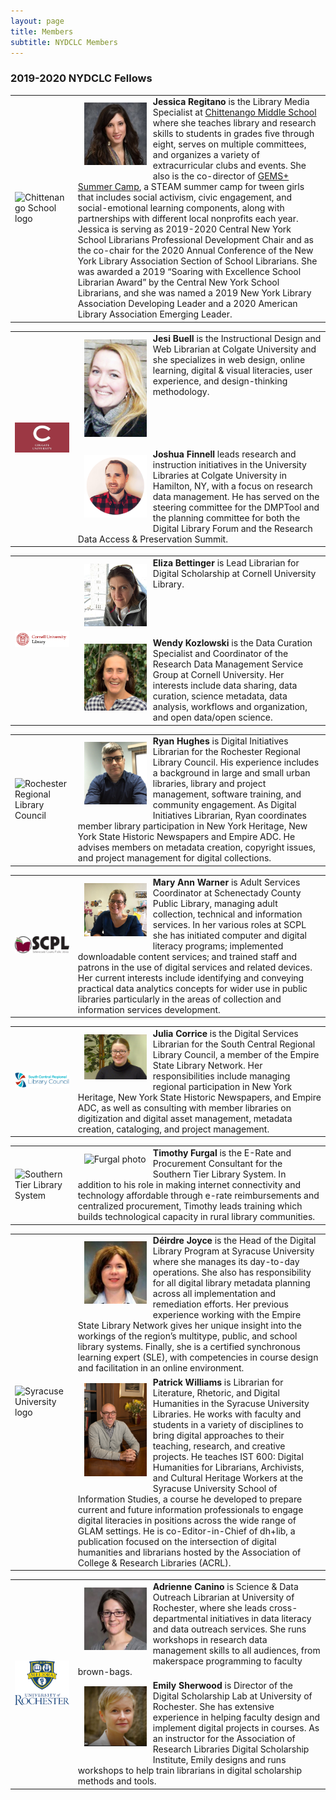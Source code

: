 ```yaml
---
layout: page
title: Members
subtitle: NYDCLC Members
---
```


### 2019-2020 NYDCLC Fellows


<table>
  <tr><td rowspan="3" width="20%"><img src="https://encrypted-tbn0.gstatic.com/images?q=tbn:ANd9GcQXgOl8RLrlgtYo6uzKBVVx9oW8c48OgryuQe8fp3970JeuVI7h&s" alt="Chittenango School logo"></td>
    <td><div style="width:100px;float:left;margin:10px"><img src="/img/RegitanoPhoto.jpeg" alt="Jessica Regitano photo"></div><div><b>Jessica Regitano</b> is the Library Media Specialist at <a href="https://www.cmslib.org/">Chittenango Middle School</a> where she teaches library and research skills to students in grades five through eight, serves on multiple committees, and organizes a variety of extracurricular clubs and events. She also is the co-director of <a href="https://www.gemssummercamp.com/">GEMS+ Summer Camp</a>, a STEAM summer camp for tween girls that includes social activism, civic engagement, and social-emotional learning components, along with partnerships with different local nonprofits each year. Jessica is serving as 2019-2020 Central New York School Librarians Professional Development Chair and as the co-chair for the 2020 Annual Conference of the New York Library Association Section of School Librarians. She was awarded a 2019 “Soaring with Excellence School Librarian Award” by the Central New York School Librarians, and she was named a 2019 New York Library Association Developing Leader and a 2020 American Library Association Emerging Leader. </div></td></tr>
 </table>

<table>
  <tr><td rowspan="3" width="20%"><img src="/img/colgate.jpg" alt="Colgate University logo"></td>
    <td><div style="width:100px;float:left;margin:10px"><img src="/img/jesibender.jpg" alt="Jesi Buell photo"></div><div><b>Jesi Buell</b> is the Instructional Design and Web Librarian at Colgate University and she specializes in web design, online learning, digital & visual literacies, user experience, and design-thinking methodology.</div></td></tr>
  <tr><td><div style="width:100px;float:left;margin:10px"><img src="/img/joshfinnell.png" alt="Joshua Finnell photo"></div><div><b>Joshua Finnell</b> leads research and instruction initiatives in the University Libraries at Colgate University in Hamilton, NY, with a focus on research data management. He has served on the steering committee for the DMPTool and the planning committee for both the Digital Library Forum and the Research Data Access & Preservation Summit. </div></td></tr>
</table>

<table>
  <tr><td rowspan="3" width="20%"><img src="/img/cul-logo-white.gif" alt="Cornell University logo"></td>
    <td><div style="width:100px;float:left;margin:10px"><img src="/img/eliza.jpg" alt="Eliza Bettinger photo"></div><div><b>Eliza Bettinger</b> is Lead Librarian for Digital Scholarship at Cornell University Library.</div></td></tr>
  <tr><td><div style="width:100px;float:left;margin:10px"><img src="/img/Kozlowski_20190930cr.jpeg" alt="Wendy Kozlowski photo"></div><div><b>Wendy Kozlowski</b> is the Data Curation Specialist and Coordinator of the Research Data Management Service Group at Cornell University. Her interests include data sharing, data curation, science metadata, data analysis, workflows and organization, and open data/open science.</div></td></tr>
 </table>
 
   <table>
  <tr><td rowspan="3" width="20%"><img src="https://www.esln.org/wp-content/uploads/2012/04/rrlc2014.jpg" alt="Rochester Regional Library Council"></td>
    <td><div style="width:100px;float:left;margin:10px"><img src="/img/photo_ryan_hughes.jpeg" alt="Hughes photo"></div><div><b>Ryan Hughes</b> is Digital Initiatives Librarian for the Rochester Regional Library Council. His experience includes a background in large and small urban libraries, library and project management, software training, and community engagement.  As Digital Initiatives Librarian, Ryan coordinates member library participation in New York Heritage, New York State Historic Newspapers and Empire ADC.  He advises members on metadata creation, copyright issues, and project management for digital collections.</div></td></tr></table>
 
  <table>
  <tr><td rowspan="3" width="20%"><img src="img/SCPL_COLOR_WEB.jpg" alt="schenectady county public library new york"></td>
    <td><div style="width:100px;float:left;margin:10px"><img src="/img/MAW pic Oct19.jpg" alt="Williams photo"></div><div><b>Mary Ann Warner</b> is Adult Services Coordinator at Schenectady County Public Library, managing adult collection, technical and information services.  In her various roles at SCPL she has initiated computer and digital literacy programs; implemented downloadable content services; and trained staff and patrons in the use of digital services and related devices.   Her current interests include identifying and conveying practical data analytics concepts for wider use in public libraries particularly in the areas of collection and information services development.</div></td></tr></table>
 
 
 <table>
  <tr><td rowspan="3" width="20%"><img src="/img/SCRLC-Logo-w-tag-rgb-trimmed.png" alt="South Central Regional Library Council"></td>
    <td><div style="width:100px;float:left;margin:10px"><img src="/img/JCorrice.png" alt="Corrice photo"></div><div><b>Julia Corrice</b> is the Digital Services Librarian for the South Central Regional Library Council, a member of the Empire State Library Network. Her responsibilities include managing regional participation in New York Heritage, New York State Historic Newspapers, and Empire ADC, as well as consulting with member libraries on digitization and digital asset management, metadata creation, cataloging, and project management.</div></td></tr></table>
 
 
 
  <table>
  <tr><td rowspan="3" width="20%"><img src="https://www.stls.org/wp-content/uploads/2015/04/little-logo-2.png" alt="Southern Tier Library System"></td>
    <td><div style="width:100px;float:left;margin:10px"><img src="https://www.nyla.org/userfiles/Bulletin_Images/WEB-TIM-FURGAL.jpg" alt="Furgal photo"></div><div><b>Timothy Furgal</b> is the E-Rate and Procurement Consultant for the Southern Tier Library System. In addition to his role in making internet connectivity and technology affordable through e-rate reimbursements and centralized procurement, Timothy leads training which builds technological capacity in rural library communities.</div></td></tr></table>
<table>
  <tr><td rowspan="3" width="20%"><img src="https://library.syr.edu/_siteassets/img-wordmark-main.svg" alt="Syracuse University logo"></td>
    <td><div style="width:100px;float:left;margin:10px"><img src="/img/joyce.jpg" alt="Joyce photo"></div><div><b>Déirdre Joyce</b> is the Head of the Digital Library Program at Syracuse University where she manages its day-to-day operations. She also has responsibility for all digital library metadata planning across all implementation and remediation efforts. Her previous experience working with the Empire State Library Network gives her unique insight into the workings of the region’s multitype, public, and school library systems. Finally, she is a certified synchronous learning expert (SLE), with competencies in course design and facilitation in an online environment.</div></td></tr>
  <tr><td><div style="width:100px;float:left;margin:10px"><img src="/img/Williams-Patrick.jpg" alt="Patrick Williams photo"></div><div><b>Patrick Williams</b> is Librarian for Literature, Rhetoric, and Digital Humanities in the Syracuse University Libraries. He works with faculty and students in a variety of disciplines to bring digital approaches to their teaching, research, and creative projects. He teaches IST 600: Digital Humanities for Librarians, Archivists, and Cultural Heritage Workers at the Syracuse University School of Information Studies, a course he developed to prepare current and future information professionals to engage digital literacies in positions across the wide range of GLAM settings. He is co-Editor-in-Chief of dh+lib, a publication focused on the intersection of digital humanities and librarians hosted by the Association of College & Research Libraries (ACRL). 
</div></td></tr>
</table>
  
<table>
  <tr><td rowspan="3" width="20%"><img src="/img/rochester.png" alt="University of Rochester logo"></td>
  <td><div style="width:100px;float:left;margin:10px"><img 
src="/img/canino.jpg" alt="Adrienne Canino photo"></div><div><b>Adrienne Canino</b> is Science & Data Outreach Librarian at University of Rochester, where she leads cross-departmental initiatives in data literacy and data outreach services.  She runs workshops in research data management skills to all audiences, from makerspace programming to faculty brown-bags.</div></td></tr> 
<tr><td><div style="width:100px;float:left;margin:10px"><img 
src="/img/emilysherwood.png" alt="Emily Sherwood
photo"></div><div><b>Emily Sherwood</b> is Director of the Digital Scholarship Lab at University of Rochester. She has extensive experience in helping faculty design and implement digital projects in courses. As an instructor for the Association of Research Libraries Digital Scholarship Institute, Emily designs and runs workshops to help train librarians in digital scholarship methods and tools.
</div></td></tr></table>
